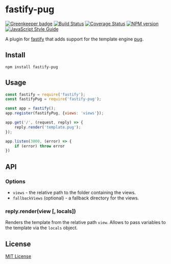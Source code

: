# fastify-pug

[![Greenkeeper badge](https://badges.greenkeeper.io/SerayaEryn/fastify-pug.svg)](https://greenkeeper.io/)
[![Build Status](https://travis-ci.org/SerayaEryn/fastify-pug.svg?branch=master)](https://travis-ci.org/SerayaEryn/fastify-pug)
[![Coverage Status](https://coveralls.io/repos/github/SerayaEryn/fastify-pug/badge.svg?branch=master)](https://coveralls.io/github/SerayaEryn/fastify-pug?branch=master)
[![NPM version](https://img.shields.io/npm/v/fastify-pug.svg?style=flat)](https://www.npmjs.com/package/fastify-pug)
[![JavaScript Style Guide](https://img.shields.io/badge/code_style-standard-brightgreen.svg)](https://standardjs.com)

A plugin for [fastify](http://fastify.io/) that adds support for the template engine [pug](https://pugjs.org).

## Install

```
npm install fastify-pug
```

## Usage

```js
const fastify = require('fastify');
const fastifyPug = require('fastify-pug');

const app = fastify();
app.register(fastifyPug, {views: 'views'});

app.get('/', (request, reply) => {
	reply.render('template.pug');
});

app.listen(3000, (error) => {
	if (error) throw error
})
```

## API

### Options
* `views` - the relative path to the folder containing the views.
* `fallbackViews` (optional) - a fallback directory for the views.
### reply.render(view [, locals])
Renders the template from the relative path `view`. Allows to pass variables to the template via the `locals` object.

## License

[MIT License](./LICENSE)
